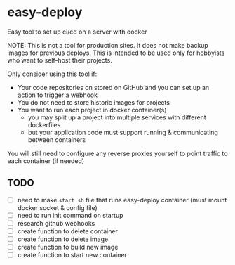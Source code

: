 # easy-deploy
Easy tool to set up ci/cd on a server with docker

NOTE: This is not a tool for production sites. It does not make backup images for previous deploys. 
This is intended to be used only for hobbyists who want to self-host their projects. 

Only consider using this tool if:
* Your code repositories on stored on GitHub and you can set up an action to trigger a webhook
* You do not need to store historic images for projects
* You want to run each project in docker container(s)
    * you may split up a project into multiple services with different dockerfiles
    * but your application code must support running & communicating between containers

You will still need to configure any reverse proxies yourself to point traffic to each container (if needed)

## TODO
* [ ] need to make `start.sh` file that runs easy-deploy container (must mount docker socket & config file)
* [ ] need to run init command on startup
* [ ] research github webhooks
* [ ] create function to delete container
* [ ] create function to delete image
* [ ] create function to build new image
* [ ] create function to start new container
